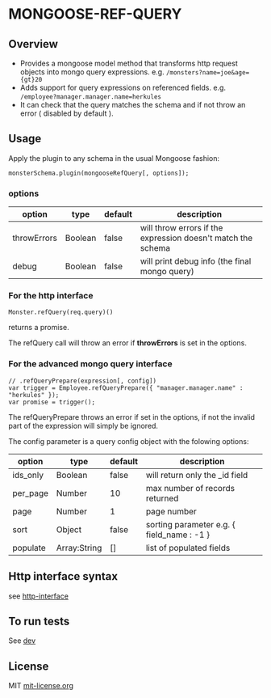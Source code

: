 # MONGOOSE-REF-QUERY

## Overview

- Provides a mongoose model method that transforms http request objects into mongo query expressions. e.g. `/monsters?name=joe&age={gt}20`
- Adds support for query expressions on referenced fields. e.g. `/employee?manager.manager.name=herkules`
- It can check that the query matches the schema and if not throw an error ( disabled by default ).

## Usage

Apply the plugin to any schema in the usual Mongoose fashion:

```
monsterSchema.plugin(mongooseRefQuery[, options]);
```

### options

|  option     | type    | default | description                                                  |
|-------------|---------|---------|--------------------------------------------------------------|
| throwErrors | Boolean | false   | will throw errors if the expression doesn't match the schema |
| debug       | Boolean | false   | will print debug info (the final mongo query)                |

### For the http interface

```
Monster.refQuery(req.query)()
```

returns a promise.

The refQuery call will throw an error if **throwErrors** is set in the options.

### For the advanced mongo query interface

```
// .refQueryPrepare(expression[, config])
var trigger = Employee.refQueryPrepare({ "manager.manager.name" : "herkules" });
var promise = trigger();
```

The refQueryPrepare throws an error if set in the options,
if not the invalid part of the expression will simply be ignored.

The config parameter is a query config object with the folowing options:

|  option  | type          | default | description                               |
|----------|---------------|---------|-------------------------------------------|
| ids_only | Boolean       | false   | will return only the \_id field           |
| per_page | Number        | 10      | max number of records returned            |
| page     | Number        | 1       | page number                               |
| sort     | Object        | false   | sorting parameter e.g. { field_name : -1 }|
| populate | Array:String  | []      | list of populated fields                  |

## Http interface syntax

see [http-interface](docs/http-interface.md)

## To run tests

See [dev](docs/dev.md)

## License

MIT [mit-license.org](http://mit-license.org/)
